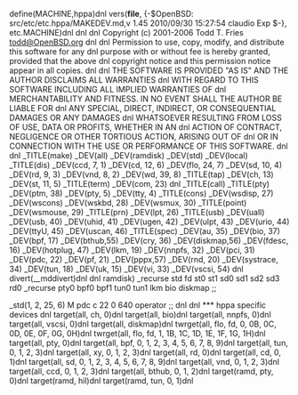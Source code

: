 define(MACHINE,hppa)dnl
vers(__file__,
	{-$OpenBSD: src/etc/etc.hppa/MAKEDEV.md,v 1.45 2010/09/30 15:27:54 claudio Exp $-},
etc.MACHINE)dnl
dnl
dnl Copyright (c) 2001-2006 Todd T. Fries <todd@OpenBSD.org>
dnl
dnl Permission to use, copy, modify, and distribute this software for any
dnl purpose with or without fee is hereby granted, provided that the above
dnl copyright notice and this permission notice appear in all copies.
dnl
dnl THE SOFTWARE IS PROVIDED "AS IS" AND THE AUTHOR DISCLAIMS ALL WARRANTIES
dnl WITH REGARD TO THIS SOFTWARE INCLUDING ALL IMPLIED WARRANTIES OF
dnl MERCHANTABILITY AND FITNESS. IN NO EVENT SHALL THE AUTHOR BE LIABLE FOR
dnl ANY SPECIAL, DIRECT, INDIRECT, OR CONSEQUENTIAL DAMAGES OR ANY DAMAGES
dnl WHATSOEVER RESULTING FROM LOSS OF USE, DATA OR PROFITS, WHETHER IN AN
dnl ACTION OF CONTRACT, NEGLIGENCE OR OTHER TORTIOUS ACTION, ARISING OUT OF
dnl OR IN CONNECTION WITH THE USE OR PERFORMANCE OF THIS SOFTWARE.
dnl
dnl
_TITLE(make)
_DEV(all)
_DEV(ramdisk)
_DEV(std)
_DEV(local)
_TITLE(dis)
_DEV(ccd, 7, 1)
_DEV(cd, 12, 6)
_DEV(flo, 24, 7)
_DEV(sd, 10, 4)
_DEV(rd, 9, 3)
_DEV(vnd, 8, 2)
_DEV(wd, 39, 8)
_TITLE(tap)
_DEV(ch, 13)
_DEV(st, 11, 5)
_TITLE(term)
_DEV(com, 23)
dnl _TITLE(call)
_TITLE(pty)
_DEV(ptm, 38)
_DEV(pty, 5)
_DEV(tty, 4)
_TITLE(cons)
_DEV(wsdisp, 27)
_DEV(wscons)
_DEV(wskbd, 28)
_DEV(wsmux, 30)
_TITLE(point)
_DEV(wsmouse, 29)
_TITLE(prn)
_DEV(lpt, 26)
_TITLE(usb)
_DEV(uall)
_DEV(usb, 40)
_DEV(uhid, 41)
_DEV(ugen, 42)
_DEV(ulpt, 43)
_DEV(urio, 44)
_DEV(ttyU, 45)
_DEV(uscan, 46)
_TITLE(spec)
_DEV(au, 35)
_DEV(bio, 37)
_DEV(bpf, 17)
_DEV(bthub,55)
_DEV(cry, 36)
_DEV(diskmap,56)
_DEV(fdesc, 16)
_DEV(hotplug, 47)
_DEV(lkm, 19)
_DEV(nnpfs, 32)
_DEV(pci, 31)
_DEV(pdc, 22)
_DEV(pf, 21)
_DEV(pppx,57)
_DEV(rnd, 20)
_DEV(systrace, 34)
_DEV(tun, 18)
_DEV(uk, 15)
_DEV(vi, 33)
_DEV(vscsi, 54)
dnl
divert(__mddivert)dnl
dnl
ramdisk)
	_recurse std fd st0 st1 sd0 sd1 sd2 sd3 rd0
	_recurse pty0 bpf0 bpf1 tun0 tun1 lkm bio diskmap
	;;

_std(1, 2, 25, 6)
	M pdc		c 22 0 640 operator
	;;
dnl
dnl *** hppa specific devices
dnl
target(all, ch, 0)dnl
target(all, bio)dnl
target(all, nnpfs, 0)dnl
target(all, vscsi, 0)dnl
target(all, diskmap)dnl
twrget(all, flo, fd, 0, 0B, 0C, 0D, 0E, 0F, 0G, 0H)dnl
twrget(all, flo, fd, 1, 1B, 1C, 1D, 1E, 1F, 1G, 1H)dnl
target(all, pty, 0)dnl
target(all, bpf, 0, 1, 2, 3, 4, 5, 6, 7, 8, 9)dnl
target(all, tun, 0, 1, 2, 3)dnl
target(all, xy, 0, 1, 2, 3)dnl
target(all, rd, 0)dnl
target(all, cd, 0, 1)dnl
target(all, sd, 0, 1, 2, 3, 4, 5, 6, 7, 8, 9)dnl
target(all, vnd, 0, 1, 2, 3)dnl
target(all, ccd, 0, 1, 2, 3)dnl
target(all, bthub, 0, 1, 2)dnl
target(ramd, pty, 0)dnl
target(ramd, hil)dnl
target(ramd, tun, 0, 1)dnl

